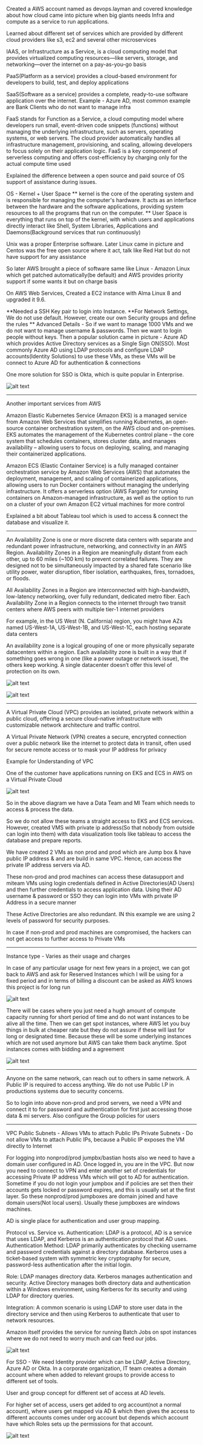 Created a AWS account named as devops.layman and covered knowledge about how cloud came into picture when big giants needs Infra and compute as a service to run applications. 

Learned about different set of services which are provided by different cloud providers like s3, ec2 and several other microservices

IAAS, or Infrastructure as a Service, is a cloud computing model that provides virtualized computing resources—like servers, storage, and networking—over the internet on a pay-as-you-go basis

PaaS(Platform as a service) provides a cloud-based environment for developers to build, test, and deploy applications

SaaS(Software as a service)  provides a complete, ready-to-use software application over the internet. Example - Azure AD, most common example are Bank Clients who do not want to manage infra

FaaS stands for Function as a Service, a cloud computing model where developers run small, event-driven code snippets (functions) without managing the underlying infrastructure, such as servers, operating systems, or web servers. The cloud provider automatically handles all infrastructure management, provisioning, and scaling, allowing developers to focus solely on their application logic. FaaS is a key component of serverless computing and offers cost-efficiency by charging only for the actual compute time used

Explained the difference between a open source and paid source of OS support of assistance during issues. 

OS - Kernel + User Space
** kernel is the core of the operating system and is responsible for managing the computer's hardware. It acts as an interface between the hardware and the software applications, providing system resources to all the programs that run on the computer.
** User Space is everything that runs on top of the kernel, with which users and applications directly interact like Shell, System Libraries, Applications and Daemons(Background services that run continuously)

Unix was a proper Enterprise software. Later Linux came in picture and Centos was the free open source where it act, talk like Red Hat but do not have support for any assistance 

So later AWS brought a piece of software same like Linux - Amazon Linux which get patched automatically(be default) and AWS provides priority support if some wants it but on charge basis

On AWS Web Services, Created a EC2 instance with Alma Linux 8 and upgraded it 9.6. 

**Needed a SSH Key pair to login into Instance. 
**For Network Settings, We do not use default. However, create our own Security groups and define the rules
** Advanced Details - So if we want to manage 1000 VMs and we do not want to manage username & passwords. Then we want to login people without keys. Then a popular solution came in picture - Azure AD which provides Active Directory services as a Single Sign ON(SSO). Most commonly Azure AD using LDAP protocols and configure LDAP accounts(Identity Solutions) to use these VMs, as these VMs will be connect to Azure AD for authentication & connections

One more solution for SSO is Okta, which is quite popular in Enterprise.

![alt text](image.png)

************************************************************
Another important services from AWS

Amazon Elastic Kubernetes Service (Amazon EKS) is a managed service from Amazon Web Services that simplifies running Kubernetes, an open-source container orchestration system, on the AWS cloud and on-premises. EKS automates the management of the Kubernetes control plane – the core system that schedules containers, stores cluster data, and manages availability – allowing users to focus on deploying, scaling, and managing their containerized applications.

Amazon ECS (Elastic Container Service) is a fully managed container orchestration service by Amazon Web Services (AWS) that automates the deployment, management, and scaling of containerized applications, allowing users to run Docker containers without managing the underlying infrastructure. It offers a serverless option (AWS Fargate) for running containers on Amazon-managed infrastructure, as well as the option to run on a cluster of your own Amazon EC2 virtual machines for more control

Explained a bit about Tableau tool which is used to access & connect the database and visualize it.

***************************************************************

An Availability Zone is one or more discrete data centers with separate and redundant power infrastructure, networking, and connectivity in an AWS Region. Availability Zones in a Region are meaningfully distant from each other, up to 60 miles (~100 km) to prevent correlated failures. They are designed not to be simultaneously impacted by a shared fate scenario like utility power, water disruption, fiber isolation, earthquakes, fires, tornadoes, or floods. 

All Availability Zones in a Region are interconnected with high-bandwidth, low-latency networking, over fully redundant, dedicated metro fiber. Each Availability Zone in a Region connects to the internet through two transit centers where AWS peers with multiple tier-1 internet providers

For example, in the US West (N. California) region, you might have AZs named US-West-1A, US-West-1B, and US-West-1C, each hosting separate data centers

An availability zone is a logical grouping of one or more physically separate datacenters within a region. Each availability zone is built in a way that if something goes wrong in one (like a power outage or network issue), the others keep working. A single datacenter doesn’t offer this level of protection on its own.

![alt text](image-1.png)

![alt text](image-2.png)

*************************************************************

A Virtual Private Cloud (VPC) provides an isolated, private network within a public cloud, offering a secure cloud-native infrastructure with customizable network architecture and traffic control. 

A Virtual Private Network (VPN) creates a secure, encrypted connection over a public network like the internet to protect data in transit, often used for secure remote access or to mask your IP address for privacy

Example for Understanding of VPC

One of the customer have applications running on EKS and ECS in AWS on a Virtual Private Cloud

![alt text](image-3.png)

So in the above diagram we have a Data Team and MI Team which needs to access & process the data.

So we do not allow these teams a straight access to EKS and ECS services. However, created VMS with private ip address(So that nobody from outside can login into them) with data visualization tools like tableau to access the database and prepare reports.

We have created 2 VMs as non prod and prod which are Jump box & have public IP address & and are build in same VPC. Hence, can access the private IP address servers via AD.

These non-prod and prod machines can access these datasupport and miteam VMs using login credentials defined in Active Directories(AD Users) and then further credentials to access application data. Using their AD username & password or SSO they can login into VMs with private IP Address in a secure manner

These Active Directories are also redundant. IN this example we are using 2 levels of password for security purposes. 

In case if non-prod and prod machines are compromised, the hackers can not get access to further access to Private VMs

**************************************************************

Instance type - Varies as their usage and charges

In case of any particular usage for next few years in a project, we can got back to AWS and ask for Reserved Instances which I will be using for a fixed period and in terms of billing a discount can be asked as AWS knows this project is for long run

![alt text](image-4.png)

There will be cases where you just need a hugh amount of compute capacity running for short period of time and do not want instances to be alive all the time. Then we can get spot instances, where AWS let you buy things in bulk at cheaper rate but they do not assure if these will last for long or designated time. Because these will be some underlying instances which are not used anymore but AWS can take them back anytime. Spot instances comes with bidding and a agreement

![alt text](image-5.png)

*******************************************************************************

Anyone on the same network, can reach out to others in same network. A Public IP is required to access anything. We do not use Public I.P in productions systems due to security concerns.

So to login into above non-prod and prod servers, we need a VPN and connect it to for password and authentication for first just accessing those data & mi servers. Also configure the Group policies for users

**********************************************************************************

VPC
  Public Subnets - Allows VMs to attach Public IPs
  Private Subnets - Do not allow VMs to attach Public IPs, because a Public IP exposes the VM directly to Internet

  For logging into nonprod/prod jumpbx/bastian hosts also we need to have a domain user configured in AD. Once logged in, you are in the VPC. But now you need to connect to VPN and enter another set of credentials for accessing Private IP address VMs which will got to AD for authentication. Sometime if you do not login your jumpbox and if policies are set then their accounts gets locked or password expires, and this is usually set at the first layer. So these nonprod/prod jumpboxes are domain joined and have domain users(Not local users). Usually these jumpboxes are windows machines. 

  AD is single place for authentication and user group mapping.

Protocol vs. Service vs. Authentication: LDAP is a protocol, AD is a service that uses LDAP, and Kerberos is an authentication protocol that AD uses. 
Authentication Method: LDAP primarily authenticates by checking username and password credentials against a directory database. Kerberos uses a ticket-based system with symmetric key cryptography for secure, password-less authentication after the initial login. 

Role: LDAP manages directory data. Kerberos manages authentication and security. Active Directory manages both directory data and authentication within a Windows environment, using Kerberos for its security and using LDAP for directory queries. 

Integration: A common scenario is using LDAP to store user data in the directory service and then using Kerberos to authenticate that user to network resources. 

Amazon itself provides the service for running Batch Jobs on spot instances where we do not need to worry much and can feed our jobs. 

![alt text](image-6.png)


For SSO - We need Identity provider which can be LDAP, Active Directory, Azure AD or Okta. In a corporate organization, IT team creates a domain account where when added to relevant groups to provide access to different set of tools. 

User and group concept for different set of access at AD levels. 

For higher set of access, users get added to org account(not a normal account), where users get mapped via AD & which then gives the access to different accounts comes under org account but depends which account have which Roles sets up the permissions for that account. 

![alt text](image-7.png)







